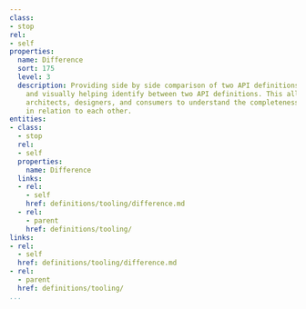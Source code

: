 ```yaml
---
class:
- stop
rel:
- self
properties:
  name: Difference
  sort: 175
  level: 3
  description: Providing side by side comparison of two API definitions, programmatically
    and visually helping identify between two API definitions. This allows for API
    architects, designers, and consumers to understand the completeness of two definitions,
    in relation to each other.
entities:
- class:
  - stop
  rel:
  - self
  properties:
    name: Difference
  links:
  - rel:
    - self
    href: definitions/tooling/difference.md
  - rel:
    - parent
    href: definitions/tooling/
links:
- rel:
  - self
  href: definitions/tooling/difference.md
- rel:
  - parent
  href: definitions/tooling/
...
```

